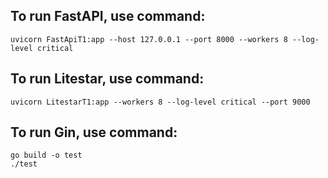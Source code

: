 ## To run FastAPI, use command:
```
uvicorn FastApiT1:app --host 127.0.0.1 --port 8000 --workers 8 --log-level critical
``` 

## To run Litestar, use command:
```
uvicorn LitestarT1:app --workers 8 --log-level critical --port 9000
```

## To run Gin, use command:
```
go build -o test
./test
```

